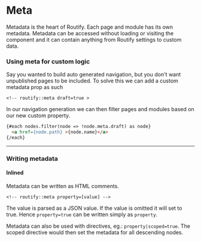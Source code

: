 # Meta
<!-- routify:meta index=0 -->

Metadata is the heart of Routify. Each page and module has its own metadata. Metadata can be accessed without loading or visiting the component and it can contain anything from Routify settings to custom data.

### Using meta for custom logic
Say you wanted to build auto generated navigation, but you don't want unpublished pages to be included. To solve this we can add a custom metadata prop as such
```
<!-- routify::meta draft=true >
```

In our navigation generation we can then filter pages and modules based on our new custom property.

```html
{#each nodes.filter(node => !node.meta.draft) as node}
  <a href={node.path} >{node.name}</a>
{/each}
```

---

### Writing metadata

#### Inlined

Metadata can be written as HTML comments.
```
<!-- routify::meta property=[value] -->
```
The value is parsed as a JSON value. If the value is omitted it will set to true. Hence `property=true` can be written simply as `property`.

Metadata can also be used with directives, eg.: `property|scoped=true`. The scoped directive would then set the metadata for all descending nodes.